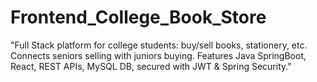# Frontend_College_Book_Store
"Full Stack platform for college students: buy/sell books, stationery, etc. Connects seniors selling with juniors buying. Features Java SpringBoot, React, REST APIs, MySQL DB, secured with JWT &amp; Spring Security."

